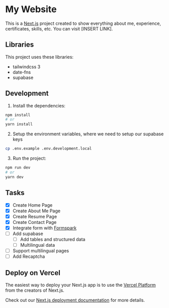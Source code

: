 # My Website

This is a [Next.js](https://nextjs.org/) project created to show everything about me, experience, certificates, skills, etc. You can visit [INSERT LINK].

## Libraries

This project uses these libraries:

- tailwindcss 3
- date-fns
- supabase

## Development

1. Install the dependencies:

```bash
npm install
# or
yarn install
```

2. Setup the environment variables, where we need to setup our supabase keys

```bash
cp .env.example .env.development.local
```

3. Run the project:

```bash
npm run dev
# or
yarn dev
```

## Tasks

- [x] Create Home Page
- [x] Create About Me Page
- [x] Create Resume Page
- [x] Create Contact Page
- [x] Integrate form with [Formspark](https://formspark.io/)
- [ ] Add supabase
  - [ ] Add tables and structured data
  - [ ] Multilingual data
- [ ] Support multilingual pages
- [ ] Add Recaptcha

## Deploy on Vercel

The easiest way to deploy your Next.js app is to use the [Vercel Platform](https://vercel.com/new) from the creators of Next.js.

Check out our [Next.js deployment documentation](https://nextjs.org/docs/deployment) for more details.
